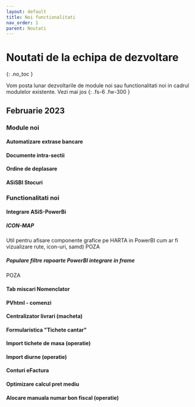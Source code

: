 ```yaml
---
layout: default
title: Noi functionalitati
nav_order: 1
parent: Noutati
---
```


# Noutati de la echipa de dezvoltare
{: .no_toc }

Vom posta lunar dezvoltarile de module noi sau functionalitati noi in cadrul modulelor existente. Vezi mai jos
{: .fs-6 .fw-300 }


## Februarie 2023

### Module noi

#### Automatizare extrase bancare
#### Documente intra-sectii
#### Ordine de deplasare
#### ASiSBI Stocuri

### Functionalitati noi

#### Integrare ASiS-PowerBi
##### ICON-MAP
Util pentru afisare componente grafice pe HARTA in PowerBI cum ar fi vizualizare rute, icon-uri, samd)
POZA
##### Populare filtre rapoarte PowerBI integrare in frame
POZA

#### Tab miscari Nomenclator
#### PVhtml - comenzi
#### Centralizator livrari (macheta)
#### Formularistica "Tichete cantar"
#### Import tichete de masa (operatie)
#### Import diurne (operatie)
#### Conturi eFactura
#### Optimizare calcul pret mediu
#### Alocare manuala numar bon fiscal (operatie)